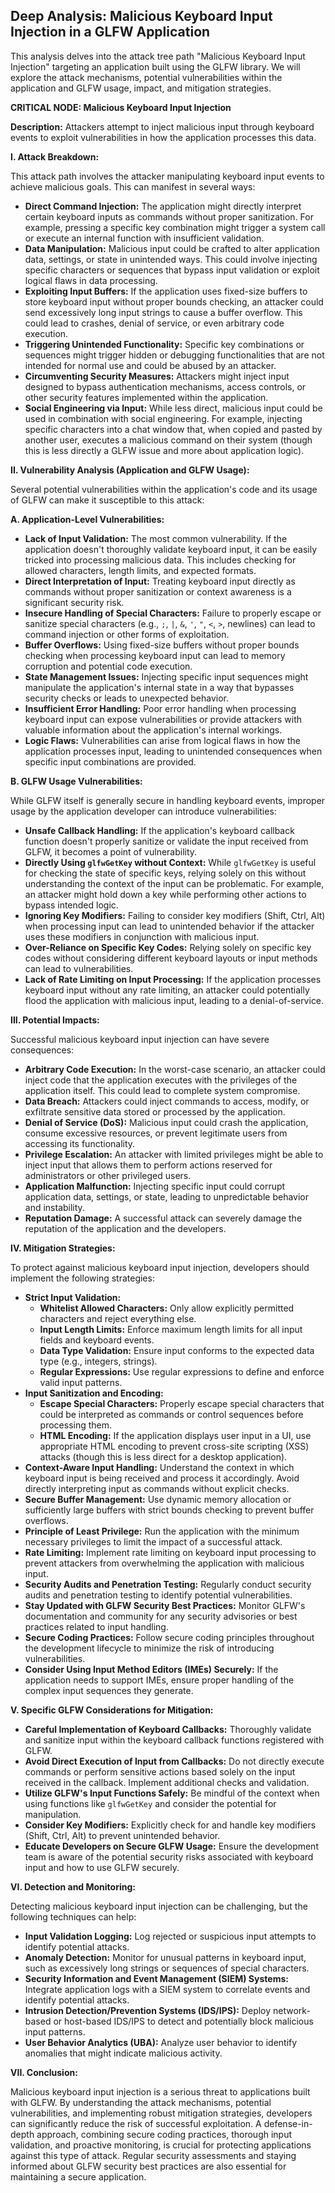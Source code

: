 ## Deep Analysis: Malicious Keyboard Input Injection in a GLFW Application

This analysis delves into the attack tree path "Malicious Keyboard Input Injection" targeting an application built using the GLFW library. We will explore the attack mechanisms, potential vulnerabilities within the application and GLFW usage, impact, and mitigation strategies.

**CRITICAL NODE: Malicious Keyboard Input Injection**

**Description:** Attackers attempt to inject malicious input through keyboard events to exploit vulnerabilities in how the application processes this data.

**I. Attack Breakdown:**

This attack path involves the attacker manipulating keyboard input events to achieve malicious goals. This can manifest in several ways:

* **Direct Command Injection:** The application might directly interpret certain keyboard inputs as commands without proper sanitization. For example, pressing a specific key combination might trigger a system call or execute an internal function with insufficient validation.
* **Data Manipulation:**  Malicious input could be crafted to alter application data, settings, or state in unintended ways. This could involve injecting specific characters or sequences that bypass input validation or exploit logical flaws in data processing.
* **Exploiting Input Buffers:**  If the application uses fixed-size buffers to store keyboard input without proper bounds checking, an attacker could send excessively long input strings to cause a buffer overflow. This could lead to crashes, denial of service, or even arbitrary code execution.
* **Triggering Unintended Functionality:** Specific key combinations or sequences might trigger hidden or debugging functionalities that are not intended for normal use and could be abused by an attacker.
* **Circumventing Security Measures:**  Attackers might inject input designed to bypass authentication mechanisms, access controls, or other security features implemented within the application.
* **Social Engineering via Input:** While less direct, malicious input could be used in combination with social engineering. For example, injecting specific characters into a chat window that, when copied and pasted by another user, executes a malicious command on their system (though this is less directly a GLFW issue and more about application logic).

**II. Vulnerability Analysis (Application and GLFW Usage):**

Several potential vulnerabilities within the application's code and its usage of GLFW can make it susceptible to this attack:

**A. Application-Level Vulnerabilities:**

* **Lack of Input Validation:** The most common vulnerability. If the application doesn't thoroughly validate keyboard input, it can be easily tricked into processing malicious data. This includes checking for allowed characters, length limits, and expected formats.
* **Direct Interpretation of Input:** Treating keyboard input directly as commands without proper sanitization or context awareness is a significant security risk.
* **Insecure Handling of Special Characters:** Failure to properly escape or sanitize special characters (e.g., `;`, `|`, `&`, `'`, `"`, `<`, `>`, newlines) can lead to command injection or other forms of exploitation.
* **Buffer Overflows:**  Using fixed-size buffers without proper bounds checking when processing keyboard input can lead to memory corruption and potential code execution.
* **State Management Issues:**  Injecting specific input sequences might manipulate the application's internal state in a way that bypasses security checks or leads to unexpected behavior.
* **Insufficient Error Handling:**  Poor error handling when processing keyboard input can expose vulnerabilities or provide attackers with valuable information about the application's internal workings.
* **Logic Flaws:**  Vulnerabilities can arise from logical flaws in how the application processes input, leading to unintended consequences when specific input combinations are provided.

**B. GLFW Usage Vulnerabilities:**

While GLFW itself is generally secure in handling keyboard events, improper usage by the application developer can introduce vulnerabilities:

* **Unsafe Callback Handling:**  If the application's keyboard callback function doesn't properly sanitize or validate the input received from GLFW, it becomes a point of vulnerability.
* **Directly Using `glfwGetKey` without Context:**  While `glfwGetKey` is useful for checking the state of specific keys, relying solely on this without understanding the context of the input can be problematic. For example, an attacker might hold down a key while performing other actions to bypass intended logic.
* **Ignoring Key Modifiers:**  Failing to consider key modifiers (Shift, Ctrl, Alt) when processing input can lead to unintended behavior if the attacker uses these modifiers in conjunction with malicious input.
* **Over-Reliance on Specific Key Codes:**  Relying solely on specific key codes without considering different keyboard layouts or input methods can lead to vulnerabilities.
* **Lack of Rate Limiting on Input Processing:**  If the application processes keyboard input without any rate limiting, an attacker could potentially flood the application with malicious input, leading to a denial-of-service.

**III. Potential Impacts:**

Successful malicious keyboard input injection can have severe consequences:

* **Arbitrary Code Execution:** In the worst-case scenario, an attacker could inject code that the application executes with the privileges of the application itself. This could lead to complete system compromise.
* **Data Breach:**  Attackers could inject commands to access, modify, or exfiltrate sensitive data stored or processed by the application.
* **Denial of Service (DoS):**  Malicious input could crash the application, consume excessive resources, or prevent legitimate users from accessing its functionality.
* **Privilege Escalation:**  An attacker with limited privileges might be able to inject input that allows them to perform actions reserved for administrators or other privileged users.
* **Application Malfunction:**  Injecting specific input could corrupt application data, settings, or state, leading to unpredictable behavior and instability.
* **Reputation Damage:**  A successful attack can severely damage the reputation of the application and the developers.

**IV. Mitigation Strategies:**

To protect against malicious keyboard input injection, developers should implement the following strategies:

* **Strict Input Validation:**
    * **Whitelist Allowed Characters:** Only allow explicitly permitted characters and reject everything else.
    * **Input Length Limits:** Enforce maximum length limits for all input fields and keyboard events.
    * **Data Type Validation:** Ensure input conforms to the expected data type (e.g., integers, strings).
    * **Regular Expressions:** Use regular expressions to define and enforce valid input patterns.
* **Input Sanitization and Encoding:**
    * **Escape Special Characters:** Properly escape special characters that could be interpreted as commands or control sequences before processing them.
    * **HTML Encoding:** If the application displays user input in a UI, use appropriate HTML encoding to prevent cross-site scripting (XSS) attacks (though this is less direct for a desktop application).
* **Context-Aware Input Handling:**  Understand the context in which keyboard input is being received and process it accordingly. Avoid directly interpreting input as commands without explicit checks.
* **Secure Buffer Management:**  Use dynamic memory allocation or sufficiently large buffers with strict bounds checking to prevent buffer overflows.
* **Principle of Least Privilege:**  Run the application with the minimum necessary privileges to limit the impact of a successful attack.
* **Rate Limiting:**  Implement rate limiting on keyboard input processing to prevent attackers from overwhelming the application with malicious input.
* **Security Audits and Penetration Testing:** Regularly conduct security audits and penetration testing to identify potential vulnerabilities.
* **Stay Updated with GLFW Security Best Practices:**  Monitor GLFW's documentation and community for any security advisories or best practices related to input handling.
* **Secure Coding Practices:**  Follow secure coding principles throughout the development lifecycle to minimize the risk of introducing vulnerabilities.
* **Consider Using Input Method Editors (IMEs) Securely:** If the application needs to support IMEs, ensure proper handling of the complex input sequences they generate.

**V. Specific GLFW Considerations for Mitigation:**

* **Careful Implementation of Keyboard Callbacks:**  Thoroughly validate and sanitize input within the keyboard callback functions registered with GLFW.
* **Avoid Direct Execution of Input from Callbacks:**  Do not directly execute commands or perform sensitive actions based solely on the input received in the callback. Implement additional checks and validation.
* **Utilize GLFW's Input Functions Safely:**  Be mindful of the context when using functions like `glfwGetKey` and consider the potential for manipulation.
* **Consider Key Modifiers:**  Explicitly check for and handle key modifiers (Shift, Ctrl, Alt) to prevent unintended behavior.
* **Educate Developers on Secure GLFW Usage:** Ensure the development team is aware of the potential security risks associated with keyboard input and how to use GLFW securely.

**VI. Detection and Monitoring:**

Detecting malicious keyboard input injection can be challenging, but the following techniques can help:

* **Input Validation Logging:** Log rejected or suspicious input attempts to identify potential attacks.
* **Anomaly Detection:** Monitor for unusual patterns in keyboard input, such as excessively long strings or sequences of special characters.
* **Security Information and Event Management (SIEM) Systems:** Integrate application logs with a SIEM system to correlate events and identify potential attacks.
* **Intrusion Detection/Prevention Systems (IDS/IPS):**  Deploy network-based or host-based IDS/IPS to detect and potentially block malicious input patterns.
* **User Behavior Analytics (UBA):**  Analyze user behavior to identify anomalies that might indicate malicious activity.

**VII. Conclusion:**

Malicious keyboard input injection is a serious threat to applications built with GLFW. By understanding the attack mechanisms, potential vulnerabilities, and implementing robust mitigation strategies, developers can significantly reduce the risk of successful exploitation. A defense-in-depth approach, combining secure coding practices, thorough input validation, and proactive monitoring, is crucial for protecting applications against this type of attack. Regular security assessments and staying informed about GLFW security best practices are also essential for maintaining a secure application.
